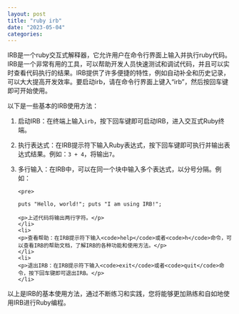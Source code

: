 ```yaml
---
layout: post
title: "ruby irb"
date: "2023-05-04"
categories: 
---
```

<p>IRB是一个ruby交互式解释器，它允许用户在命令行界面上输入并执行ruby代码。IRB是一个非常有用的工具，可以帮助开发人员快速测试和调试代码，并且可以实时查看代码执行的结果。IRB提供了许多便捷的特性，例如自动补全和历史记录，可以大大提高开发效率。要启动irb，请在命令行界面上键入&ldquo;irb&rdquo;，然后按回车键即可开始使用。</p>

<p>以下是一些基本的IRB使用方法：</p>

<ol>
	<li>
	<p>启动IRB：在终端上输入<code>irb</code>，按下回车键即可启动IRB，进入交互式Ruby终端。</p>
	</li>
	<li>
	<p>执行表达式：在IRB提示符下输入Ruby表达式，按下回车键即可执行并输出表达式结果。例如：<code>3 + 4</code>，将输出<code>7</code>。</p>
	</li>
	<li>
	<p>多行输入：在IRB中，可以在同一个块中输入多个表达式，以分号分隔。例如：</p>

	<pre>
<code>puts &quot;Hello, world!&quot;;
puts &quot;I am using IRB!&quot;;</code></pre>

	<p>上述代码将输出两行字符。</p>
	</li>
	<li>
	<p>查看帮助：在IRB提示符下输入<code>help</code>或者<code>h</code>命令，可以查看IRB的帮助文档，了解IRB的各种功能和使用方法。</p>
	</li>
	<li>
	<p>退出IRB：在IRB提示符下输入<code>exit</code>或者<code>quit</code>命令，按下回车键即可退出IRB。</p>
	</li>
</ol>

<p>以上是IRB的基本使用方法，通过不断练习和实践，您将能够更加熟练和自如地使用IRB进行Ruby编程。</p>

